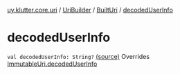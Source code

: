 [uy.klutter.core.uri](../../index.md) / [UriBuilder](../index.md) / [BuiltUri](index.md) / [decodedUserInfo](.)


# decodedUserInfo

`val decodedUserInfo: String?` [(source)](https://github.com/kohesive/klutter/blob/master/core-jdk6/src/main/kotlin/uy/klutter/core/uri/UriBuilder.kt#L283)
Overrides [ImmutableUri.decodedUserInfo](../../-immutable-uri/decoded-user-info.md)


